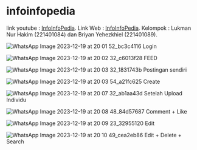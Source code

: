 # infoinfopedia

link youtube : [InfoInfoPedia](https://youtu.be/Un8_49EBll0).
Link Web     : [InfoInfoPedia](https://infoinfopedia.kesug.com/login.php).
Kelompok : Lukman Nur Hakim (221401084) dan Briyan Yehezkhiel (221401089).

![WhatsApp Image 2023-12-19 at 20 01 52_bc3c4116](https://github.com/briyanyehezkhiel/infoinfopedia/assets/114645700/c4385c41-5a62-4f3d-b830-5a5fc5570145) 
Login


![WhatsApp Image 2023-12-19 at 20 02 32_c6013f28](https://github.com/briyanyehezkhiel/infoinfopedia/assets/114645700/dd0e55b0-b81d-47bf-8e0b-7b00e7ff5770) 
FEED

![WhatsApp Image 2023-12-19 at 20 03 32_1831743b](https://github.com/briyanyehezkhiel/infoinfopedia/assets/114645700/837ee616-592f-44d4-90d4-2ebc65332dd0)
Postingan sendiri

![WhatsApp Image 2023-12-19 at 20 03 54_a21fc625](https://github.com/briyanyehezkhiel/infoinfopedia/assets/114645700/4c2d95e0-4e2a-4cd3-b082-13409c25ddcc)
Create 

![WhatsApp Image 2023-12-19 at 20 07 32_ab1aa43d](https://github.com/briyanyehezkhiel/infoinfopedia/assets/114645700/3ac51a55-b9cf-4341-9dc3-522c56be046d)
Setelah Upload Individu

![WhatsApp Image 2023-12-19 at 20 08 48_84d57687](https://github.com/briyanyehezkhiel/infoinfopedia/assets/114645700/c00633f4-7e2e-4804-83b2-d45af4a5d4ec)
Comment + Like 

![WhatsApp Image 2023-12-19 at 20 09 23_32955120](https://github.com/briyanyehezkhiel/infoinfopedia/assets/114645700/438e6c59-20ef-4736-86ed-baa6e7ecfaaa)
Edit

![WhatsApp Image 2023-12-19 at 20 10 49_cea2eb86](https://github.com/briyanyehezkhiel/infoinfopedia/assets/114645700/fa4f1a87-eede-4086-85a1-80a283346762)
Edit + Delete + Search
